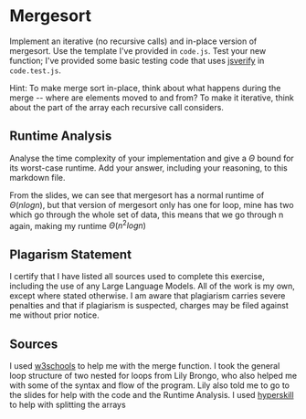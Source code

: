 # Mergesort

Implement an iterative (no recursive calls) and in-place version of mergesort.
Use the template I've provided in `code.js`. Test your new function; I've
provided some basic testing code that uses
[jsverify](https://jsverify.github.io/) in `code.test.js`.

Hint: To make merge sort in-place, think about what happens during the merge --
where are elements moved to and from? To make it iterative, think about the
part of the array each recursive call considers.

## Runtime Analysis

Analyse the time complexity of your implementation and give a $\Theta$ bound for
its worst-case runtime. Add your answer, including your reasoning, to this
markdown file.

From the slides, we can see that mergesort has a normal runtime of $\Theta(nlogn)$, but that version of mergesort only has one for loop, mine has two which go through the whole set of data, this means that we go through n again, making my runtime $\Theta(n^2logn)$

## Plagarism Statement

I certify that I have listed all sources used to complete this exercise, including the use of any Large Language Models. All of the work is my own, except where stated otherwise. I am aware that plagiarism carries severe penalties and that if plagiarism is suspected, charges may be filed against me without prior notice.

## Sources

I used [w3schools](https://www.w3schools.com/dsa/dsa_algo_mergesort.php) to help me with the merge function. I took the general loop structure of two nested for loops from Lily Brongo, who also helped me with some of the syntax and flow of the program. Lily also told me to go to the slides for help with the code and the Runtime Analysis. I used [hyperskill](https://hyperskill.org/blog/post/javascript-array-slicing-techniques#:~:text=In%20JavaScript%2C%20you%20can%20do,and%20the%20end%20is%20exclusive.) to help with splitting the arrays
